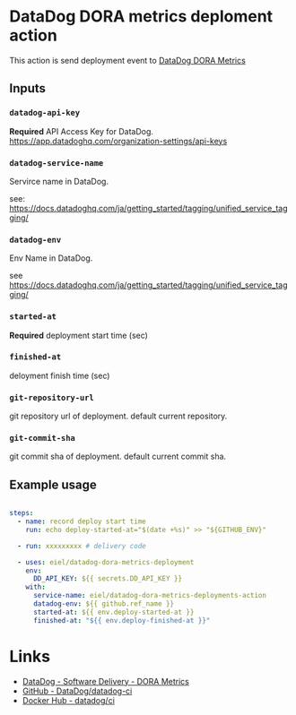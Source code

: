 # DataDog DORA metrics deploment action

This action is send deployment event to [DataDog DORA Metrics](https://docs.datadoghq.com/dora_metrics/)

## Inputs

### `datadog-api-key`

**Required** API Access Key for DataDog. https://app.datadoghq.com/organization-settings/api-keys


### `datadog-service-name`

Servirce name in DataDog.

see: https://docs.datadoghq.com/ja/getting_started/tagging/unified_service_tagging/


### `datadog-env`

Env Name in DataDog.

see https://docs.datadoghq.com/ja/getting_started/tagging/unified_service_tagging/

### `started-at`

**Required** deployment start time (sec)

### `finished-at`

deloyment finish time (sec)

### `git-repository-url`

git repository url of deployment. default current repository.

### `git-commit-sha`

git commit sha of deployment. default current commit sha.


## Example usage

```yaml

steps:
  - name: record deploy start time
    run: echo deploy-started-at="$(date +%s)" >> "${GITHUB_ENV}"

  - run: xxxxxxxxx # delivery code

  - uses: eiel/datadog-dora-metrics-deployment
    env:
      DD_API_KEY: ${{ secrets.DD_API_KEY }}
    with:
      service-name: eiel/datadog-dora-metrics-deployments-action
      datadog-env: ${{ github.ref_name }}
      started-at: ${{ env.deploy-started-at }}
      finished-at: "${{ env.deploy-finished-at }}"
```

# Links

* [DataDog - Software Delivery - DORA Metrics](https://docs.datadoghq.com/dora_metrics/)
* [GitHub - DataDog/datadog-ci](https://github.com/DataDog/datadog-ci)
* [Docker Hub - datadog/ci](https://hub.docker.com/r/datadog/ci)
